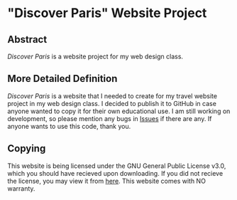 # "Discover Paris" Website Project
## Abstract
*Discover Paris* is a website project for my web design class.
## More Detailed Definition
*Discover Paris* is a website that I needed to create for my travel website project in my web design class. I decided to publish it to GitHub in case anyone wanted to copy it for their own educational use. I am still working on development, so please mention any bugs in [Issues](https://github.com/8968-8968/discover-paris/issues) if there are any. If anyone wants to use this code, thank you.
## Copying
This website is being licensed under the GNU General Public License v3.0, which you should have recieved upon downloading. If you did not recieve the license, you may view it from [here](https://www.gnu.org/licenses/gpl-3.0.en.html). This website comes with NO warranty.